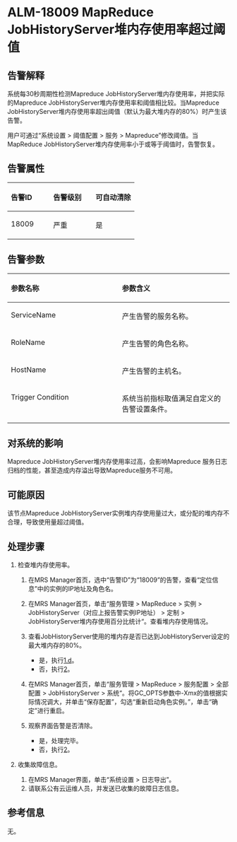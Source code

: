 # ALM-18009 MapReduce JobHistoryServer堆内存使用率超过阈值<a name="ZH-CN_TOPIC_0093195106"></a>

## 告警解释<a name="zh-cn_topic_0087154425_zh-cn_topic_0087039367_section46467513"></a>

系统每30秒周期性检测Mapreduce JobHistoryServer堆内存使用率，并把实际的Mapreduce JobHistoryServer堆内存使用率和阈值相比较。当Mapreduce JobHistoryServer堆内存使用率超出阈值（默认为最大堆内存的80%）时产生该告警。

用户可通过“系统设置 \> 阈值配置 \> 服务 \> Mapreduce”修改阈值。当MapReduce JobHistoryServer堆内存使用率小于或等于阈值时，告警恢复。

## 告警属性<a name="zh-cn_topic_0087154425_zh-cn_topic_0087039367_section15554440"></a>

<a name="zh-cn_topic_0087154425_zh-cn_topic_0087039367_table29676093"></a>
<table><thead align="left"><tr id="zh-cn_topic_0087154425_zh-cn_topic_0087039367_row40212317"><th class="cellrowborder" valign="top" width="33.33333333333333%" id="mcps1.1.4.1.1"><p id="zh-cn_topic_0087154425_zh-cn_topic_0087039367_p35972254"><a name="zh-cn_topic_0087154425_zh-cn_topic_0087039367_p35972254"></a><a name="zh-cn_topic_0087154425_zh-cn_topic_0087039367_p35972254"></a>告警ID</p>
</th>
<th class="cellrowborder" valign="top" width="33.33333333333333%" id="mcps1.1.4.1.2"><p id="zh-cn_topic_0087154425_zh-cn_topic_0087039367_p28071463"><a name="zh-cn_topic_0087154425_zh-cn_topic_0087039367_p28071463"></a><a name="zh-cn_topic_0087154425_zh-cn_topic_0087039367_p28071463"></a>告警级别</p>
</th>
<th class="cellrowborder" valign="top" width="33.33333333333333%" id="mcps1.1.4.1.3"><p id="zh-cn_topic_0087154425_zh-cn_topic_0087039367_p59196065"><a name="zh-cn_topic_0087154425_zh-cn_topic_0087039367_p59196065"></a><a name="zh-cn_topic_0087154425_zh-cn_topic_0087039367_p59196065"></a>可自动清除</p>
</th>
</tr>
</thead>
<tbody><tr id="zh-cn_topic_0087154425_zh-cn_topic_0087039367_row30151988"><td class="cellrowborder" valign="top" width="33.33333333333333%" headers="mcps1.1.4.1.1 "><p id="zh-cn_topic_0087154425_zh-cn_topic_0087039367_p26391943"><a name="zh-cn_topic_0087154425_zh-cn_topic_0087039367_p26391943"></a><a name="zh-cn_topic_0087154425_zh-cn_topic_0087039367_p26391943"></a>18009</p>
</td>
<td class="cellrowborder" valign="top" width="33.33333333333333%" headers="mcps1.1.4.1.2 "><p id="zh-cn_topic_0087154425_zh-cn_topic_0087039367_p57372610"><a name="zh-cn_topic_0087154425_zh-cn_topic_0087039367_p57372610"></a><a name="zh-cn_topic_0087154425_zh-cn_topic_0087039367_p57372610"></a>严重</p>
</td>
<td class="cellrowborder" valign="top" width="33.33333333333333%" headers="mcps1.1.4.1.3 "><p id="zh-cn_topic_0087154425_zh-cn_topic_0087039367_p16669838"><a name="zh-cn_topic_0087154425_zh-cn_topic_0087039367_p16669838"></a><a name="zh-cn_topic_0087154425_zh-cn_topic_0087039367_p16669838"></a>是</p>
</td>
</tr>
</tbody>
</table>

## 告警参数<a name="zh-cn_topic_0087154425_zh-cn_topic_0087039367_section5772232"></a>

<a name="zh-cn_topic_0087154425_zh-cn_topic_0087039367_table8079634"></a>
<table><thead align="left"><tr id="zh-cn_topic_0087154425_zh-cn_topic_0087039367_row17444750"><th class="cellrowborder" valign="top" width="50%" id="mcps1.1.3.1.1"><p id="zh-cn_topic_0087154425_zh-cn_topic_0087039367_p3738651"><a name="zh-cn_topic_0087154425_zh-cn_topic_0087039367_p3738651"></a><a name="zh-cn_topic_0087154425_zh-cn_topic_0087039367_p3738651"></a>参数名称</p>
</th>
<th class="cellrowborder" valign="top" width="50%" id="mcps1.1.3.1.2"><p id="zh-cn_topic_0087154425_zh-cn_topic_0087039367_p34395333"><a name="zh-cn_topic_0087154425_zh-cn_topic_0087039367_p34395333"></a><a name="zh-cn_topic_0087154425_zh-cn_topic_0087039367_p34395333"></a>参数含义</p>
</th>
</tr>
</thead>
<tbody><tr id="zh-cn_topic_0087154425_zh-cn_topic_0087039367_row34558579"><td class="cellrowborder" valign="top" width="50%" headers="mcps1.1.3.1.1 "><p id="zh-cn_topic_0087154425_zh-cn_topic_0087039367_p47781518"><a name="zh-cn_topic_0087154425_zh-cn_topic_0087039367_p47781518"></a><a name="zh-cn_topic_0087154425_zh-cn_topic_0087039367_p47781518"></a>ServiceName</p>
</td>
<td class="cellrowborder" valign="top" width="50%" headers="mcps1.1.3.1.2 "><p id="zh-cn_topic_0087154425_zh-cn_topic_0087039367_p45097725"><a name="zh-cn_topic_0087154425_zh-cn_topic_0087039367_p45097725"></a><a name="zh-cn_topic_0087154425_zh-cn_topic_0087039367_p45097725"></a>产生告警的服务名称。</p>
</td>
</tr>
<tr id="zh-cn_topic_0087154425_zh-cn_topic_0087039367_row3226344"><td class="cellrowborder" valign="top" width="50%" headers="mcps1.1.3.1.1 "><p id="zh-cn_topic_0087154425_zh-cn_topic_0087039367_p60007281"><a name="zh-cn_topic_0087154425_zh-cn_topic_0087039367_p60007281"></a><a name="zh-cn_topic_0087154425_zh-cn_topic_0087039367_p60007281"></a>RoleName</p>
</td>
<td class="cellrowborder" valign="top" width="50%" headers="mcps1.1.3.1.2 "><p id="zh-cn_topic_0087154425_zh-cn_topic_0087039367_p28751554"><a name="zh-cn_topic_0087154425_zh-cn_topic_0087039367_p28751554"></a><a name="zh-cn_topic_0087154425_zh-cn_topic_0087039367_p28751554"></a>产生告警的角色名称。</p>
</td>
</tr>
<tr id="zh-cn_topic_0087154425_zh-cn_topic_0087039367_row57437397"><td class="cellrowborder" valign="top" width="50%" headers="mcps1.1.3.1.1 "><p id="zh-cn_topic_0087154425_zh-cn_topic_0087039367_p21917606"><a name="zh-cn_topic_0087154425_zh-cn_topic_0087039367_p21917606"></a><a name="zh-cn_topic_0087154425_zh-cn_topic_0087039367_p21917606"></a>HostName</p>
</td>
<td class="cellrowborder" valign="top" width="50%" headers="mcps1.1.3.1.2 "><p id="zh-cn_topic_0087154425_zh-cn_topic_0087039367_p30495700"><a name="zh-cn_topic_0087154425_zh-cn_topic_0087039367_p30495700"></a><a name="zh-cn_topic_0087154425_zh-cn_topic_0087039367_p30495700"></a>产生告警的主机名。</p>
</td>
</tr>
<tr id="zh-cn_topic_0087154425_zh-cn_topic_0087039367_row6025849"><td class="cellrowborder" valign="top" width="50%" headers="mcps1.1.3.1.1 "><p id="zh-cn_topic_0087154425_zh-cn_topic_0087039367_p18331773"><a name="zh-cn_topic_0087154425_zh-cn_topic_0087039367_p18331773"></a><a name="zh-cn_topic_0087154425_zh-cn_topic_0087039367_p18331773"></a>Trigger Condition</p>
</td>
<td class="cellrowborder" valign="top" width="50%" headers="mcps1.1.3.1.2 "><p id="zh-cn_topic_0087154425_zh-cn_topic_0087039367_p8478608"><a name="zh-cn_topic_0087154425_zh-cn_topic_0087039367_p8478608"></a><a name="zh-cn_topic_0087154425_zh-cn_topic_0087039367_p8478608"></a>系统当前指标取值满足自定义的告警设置条件。</p>
</td>
</tr>
</tbody>
</table>

## 对系统的影响<a name="zh-cn_topic_0087154425_zh-cn_topic_0087039367_section51950091"></a>

Mapreduce JobHistoryServer堆内存使用率过高，会影响Mapreduce 服务日志归档的性能，甚至造成内存溢出导致Mapreduce服务不可用。

## 可能原因<a name="zh-cn_topic_0087154425_zh-cn_topic_0087039367_section64897643"></a>

该节点Mapreduce JobHistoryServer实例堆内存使用量过大，或分配的堆内存不合理，导致使用量超过阈值。

## 处理步骤<a name="zh-cn_topic_0087154425_zh-cn_topic_0087039367_section47207880"></a>

1.  检查堆内存使用率。
    1.  在MRS Manager首页，选中“告警ID”为“18009”的告警，查看“定位信息”中的实例的IP地址及角色名。
    2.  在MRS Manager首页，单击“服务管理 \> MapReduce \> 实例 \> JobHistoryServer（对应上报告警实例IP地址） \> 定制 \> JobHistoryServer堆内存使用百分比统计“。查看堆内存使用情况。
    3.  查看JobHistoryServer使用的堆内存是否已达到JobHistoryServer设定的最大堆内存的80%。
        -   是，执行[1.d](#zh-cn_topic_0087154425_li1011493181634)。
        -   否，执行[2](#zh-cn_topic_0087154425_li40881691175629)。

    4.  <a name="zh-cn_topic_0087154425_li1011493181634"></a>在MRS Manager首页，单击“服务管理 \> MapReduce \> 服务配置 \> 全部配置 \> JobHistoryServer \> 系统“。将GC\_OPTS参数中-Xmx的值根据实际情况调大，并单击“保存配置”，勾选“重新启动角色实例。”，单击“确定”进行重启。
    5.  观察界面告警是否清除。
        -   是，处理完毕。
        -   否，执行[2](#zh-cn_topic_0087154425_li40881691175629)。


2.  <a name="zh-cn_topic_0087154425_li40881691175629"></a>收集故障信息。
    1.  在MRS Manager界面，单击“系统设置 \> 日志导出”。
    2.  请联系公有云运维人员，并发送已收集的故障日志信息。


## 参考信息<a name="zh-cn_topic_0087154425_zh-cn_topic_0087039367_section22217739"></a>

无。

